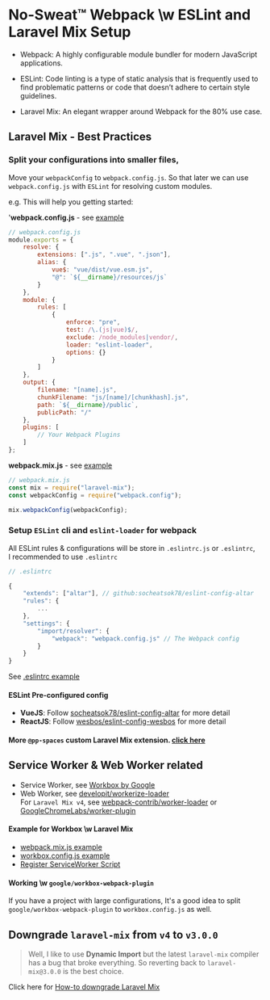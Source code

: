 # No-Sweat™ Webpack \w ESLint and Laravel Mix Setup

-   Webpack: A highly configurable module bundler for modern JavaScript applications.

-   ESLint: Code linting is a type of static analysis that is frequently used to find problematic patterns or code that doesn’t adhere to certain style guidelines.

-   Laravel Mix: An elegant wrapper around Webpack for the 80% use case.

## Laravel Mix - Best Practices

### Split your configurations into smaller files,

Move your `webpackConfig` to `webpack.config.js`. So that later we can use `webpack.config.js` with `ESLint` for resolving custom modules.

e.g. This will help you getting started:

'**webpack.config.js** - see [example](example/webpack.config.js)

```js
// webpack.config.js
module.exports = {
    resolve: {
        extensions: [".js", ".vue", ".json"],
        alias: {
            vue$: "vue/dist/vue.esm.js",
            "@": `${__dirname}/resources/js`
        }
    },
    module: {
        rules: [
            {
                enforce: "pre",
                test: /\.(js|vue)$/,
                exclude: /node_modules|vendor/,
                loader: "eslint-loader",
                options: {}
            }
        ]
    },
    output: {
        filename: "[name].js",
        chunkFilename: "js/[name]/[chunkhash].js",
        path: `${__dirname}/public`,
        publicPath: "/"
    },
    plugins: [
        // Your Webpack Plugins
    ]
};
```

**webpack.mix.js** - see [example](example/webpack.mix.js)

```js
// webpack.mix.js
const mix = require("laravel-mix");
const webpackConfig = require("webpack.config");

mix.webpackConfig(webpackConfig);
```

### Setup `ESLint` cli and `eslint-loader` for webpack

All ESLint rules & configurations will be store in `.eslintrc.js` or `.eslintrc`,  
I recommended to use `.eslintrc`

```js
// .eslintrc

{
    "extends": ["altar"], // github:socheatsok78/eslint-config-altar
    "rules": {
        ...
    },
    "settings": {
        "import/resolver": {
            "webpack": "webpack.config.js" // The Webpack config
        }
    }
}
```

See [.eslintrc example](example/.eslintrc)

#### ESLint Pre-configured config

-   **VueJS**: Follow [socheatsok78/eslint-config-altar](https://github.com/socheatsok78/eslint-config-altar#readme) for more detail
-   **ReactJS**: Follow [wesbos/eslint-config-wesbos](https://github.com/wesbos/eslint-config-wesbos#readme) for more detail

#### More `@pp-spaces` custom Laravel Mix extension. [click here](https://github.com/search?q=topic%3Alaravel-mix+org%3App-spaces&type=Repositories)

## Service Worker & Web Worker related

-   Service Worker, see [Workbox by Google](https://developers.google.com/web/tools/workbox/)
-   Web Worker, see [developit/workerize-loader](https://github.com/developit/workerize-loader)  
    For `Laravel Mix v4`, see [webpack-contrib/worker-loader](https://github.com/webpack-contrib/worker-loader) or [GoogleChromeLabs/worker-plugin](https://github.com/GoogleChromeLabs/worker-plugin)

#### Example for Workbox \w Laravel Mix

-   [webpack.mix.js example](example/webpack.mix.js)
-   [workbox.config.js example](example/workbox.config.js)
-   [Register ServiceWorker Script](example/resources/js/utils/serviceWorker.js)

#### Working \w `google/workbox-webpack-plugin`

If you have a project with large configurations, It's a good idea to split `google/workbox-webpack-plugin` to `workbox.config.js` as well.

## Downgrade `laravel-mix` from `v4` to `v3.0.0`

> Well, I like to use **Dynamic Import** but the latest `laravel-mix` compiler has a bug that broke everything. So reverting back to `laravel-mix@3.0.0` is the best choice.

Click here for [How-to downgrade Laravel Mix](docs/laravel-mix-downgrade.md)
